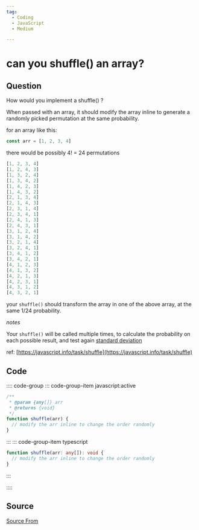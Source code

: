 ```yaml
---
tag:
  - Coding
  - JavaScript
  - Medium

---
```

  
# can you shuffle() an array?

## Question
How would you implement a shuffle() ?

When passed with an array, it should modify the array inline to generate a randomly picked permutation at the same probability.

for an array like this:

```js
const arr = [1, 2, 3, 4]
```

there would be possibly 4! = 24 permutations

```js
[1, 2, 3, 4]
[1, 2, 4, 3]
[1, 3, 2, 4]
[1, 3, 4, 2]
[1, 4, 2, 3]
[1, 4, 3, 2]
[2, 1, 3, 4]
[2, 1, 4, 3]
[2, 3, 1, 4]
[2, 3, 4, 1]
[2, 4, 1, 3]
[2, 4, 3, 1]
[3, 1, 2, 4]
[3, 1, 4, 2]
[3, 2, 1, 4]
[3, 2, 4, 1]
[3, 4, 1, 2]
[3, 4, 2, 1]
[4, 1, 2, 3]
[4, 1, 3, 2]
[4, 2, 1, 3]
[4, 2, 3, 1]
[4, 3, 1, 2]
[4, 3, 2, 1]
```

your `shuffle()` should transform the array in one of the above array, at the same 1/24 probability.

_notes_

Your `shuffle()` will be called multiple times, to calculate the probability on each possible result, and test again [standard deviation](https://simple.wikipedia.org/wiki/Standard_deviation)

ref: [https://javascript.info/task/shuffle](https://javascript.info/task/shuffle)

## Code
:::: code-group
::: code-group-item javascript:active
```javascript
/**
 * @param {any[]} arr
 * @returns {void}
 */
function shuffle(arr) {
  // modify the arr inline to change the order randomly
}
```
:::
    ::: code-group-item typescript
```typescript
function shuffle(arr: any[]): void {
  // modify the arr inline to change the order randomly
}
```
:::
    
::::



##  Source
[Source From](https://bigfrontend.dev/problem/can-you-shuffle-an-array)

  